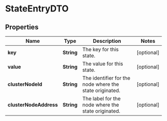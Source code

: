 
# StateEntryDTO

## Properties
Name | Type | Description | Notes
------------ | ------------- | ------------- | -------------
**key** | **String** | The key for this state. |  [optional]
**value** | **String** | The value for this state. |  [optional]
**clusterNodeId** | **String** | The identifier for the node where the state originated. |  [optional]
**clusterNodeAddress** | **String** | The label for the node where the state originated. |  [optional]



